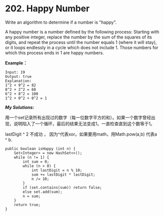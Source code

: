# 202. Happy Number

Write an algorithm to determine if a number is "happy".

A happy number is a number defined by the following process: Starting with any positive integer, replace the number by the sum of the squares of its digits, and repeat the process until the number equals 1 \(where it will stay\), or it loops endlessly in a cycle which does not include 1. Those numbers for which this process ends in 1 are happy numbers.

**Example：**

```text
Input: 19
Output: true
Explanation: 
1^2 + 9^2 = 82
8^2 + 2^2 = 68
6^2 + 8^2 = 100
1^2 + 0^2 + 0^2 = 1
```

_**My Solutions:**_

用一个set记录所有出现过的数字（每一位数字平方的和）。如果一个数字曾经出现，说明陷入了一个循环，最后的结果无法变成1。一直检查直到这个数等于1。

lastDigit ^ 2 不成功 ， 因为^代表xor。如果要用math，用Math.pow\(a,b\) 代表a ^ b.

```text
public boolean isHappy (int n) {
    Set<Integer> = new HashSet<>();
    while (n != 1) {
        int sum = 0;
        while (n > 0) {
            int lastDigit = n % 10;
            sum += lastDigit * lastDigit;
            n /= 10;
        }
        if (set.contains(sum)) return false;
        else set.add(sum);
        n = sum;
    }
    return true;
}
```

